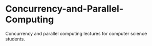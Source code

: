 # Concurrency-and-Parallel-Computing
Concurrency and parallel computing lectures for computer science students.

